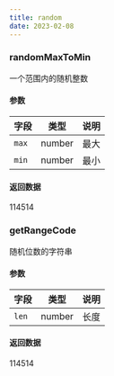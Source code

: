 ```yaml
---
title: random
date: 2023-02-08
---
```


### randomMaxToMin

一个范围内的随机整数

#### 参数

| 字段          | 类型  | 说明       |
| ------------- | ----- | ---------- |
| `max`     | number | 最大     |
| `min`     | number | 最小     |

#### 返回数据

114514

### getRangeCode

随机位数的字符串

#### 参数

| 字段          | 类型  | 说明       |
| ------------- | ----- | ---------- |
| `len`     | number | 长度     |

#### 返回数据

114514
